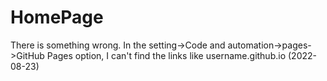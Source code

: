 # HomePage
There is something wrong.
In the setting->Code and automation->pages->GitHub Pages option, I can't find the links like username.github.io (2022-08-23)
